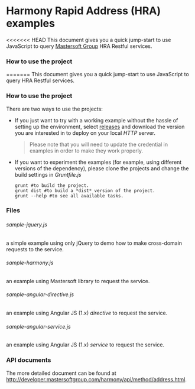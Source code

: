 Harmony Rapid Address (HRA) examples
=================================
<<<<<<< HEAD
This document gives you a quick jump-start to use JavaScript to query [Mastersoft Group](http://www.mastersoftgroup.com) HRA Restful services.

### How to use the project

=======
This document gives you a quick jump-start to use JavaScript to query HRA Restful services.

### How to use the project
There are two ways to use the projects:

 - If you just want to try with a working example without the hassle of setting up the environment, select [releases](https://github.com/MastersoftGroup/hra-sample/releases) and download the version you are interested in to deploy on your local *HTTP* server.

	> Please note that you will need to update the credential in examples in order to make they work properly.

 - If you want to experiment the examples (for example, using different versions of the dependency), please clone the projects and change the build settings in *Gruntfile.js*

	```shell
	grunt #to build the project.
	grunt dist #to build a *dist* version of the project.
	grunt --help #to see all available tasks.
	```

### Files
###### sample-jquery.js 
a simple example using only jQuery to demo how to make cross-domain requests to the service.

###### sample-harmony.js
an example using Mastersoft library to request the service.

###### sample-angular-directive.js
an example using Angular JS (1.x) *directive* to request the service.

###### sample-angular-service.js
an example using Angular JS (1.x) *service* to request the service.

### API documents
The more detailed document can be found at http://developer.mastersoftgroup.com/harmony/api/method/address.html.
